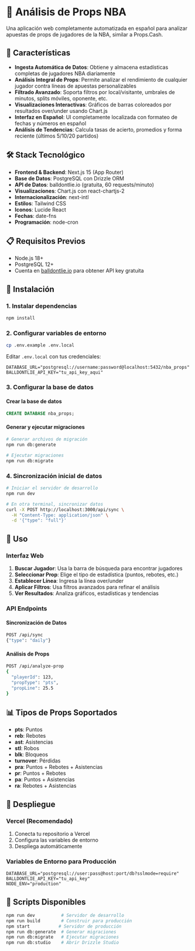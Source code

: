 # 🏀 Análisis de Props NBA

Una aplicación web completamente automatizada en español para analizar apuestas de props de jugadores de la NBA, similar a Props.Cash.

## 🌟 Características

- **Ingesta Automática de Datos**: Obtiene y almacena estadísticas completas de jugadores NBA diariamente
- **Análisis Integral de Props**: Permite analizar el rendimiento de cualquier jugador contra líneas de apuestas personalizables
- **Filtrado Avanzado**: Soporta filtros por local/visitante, umbrales de minutos, splits móviles, oponente, etc.
- **Visualizaciones Interactivas**: Gráficos de barras coloreados por resultados over/under usando Chart.js
- **Interfaz en Español**: UI completamente localizada con formateo de fechas y números en español
- **Análisis de Tendencias**: Calcula tasas de acierto, promedios y forma reciente (últimos 5/10/20 partidos)

## 🛠️ Stack Tecnológico

- **Frontend & Backend**: Next.js 15 (App Router)
- **Base de Datos**: PostgreSQL con Drizzle ORM
- **API de Datos**: balldontlie.io (gratuita, 60 requests/minuto)
- **Visualizaciones**: Chart.js con react-chartjs-2
- **Internacionalización**: next-intl
- **Estilos**: Tailwind CSS
- **Iconos**: Lucide React
- **Fechas**: date-fns
- **Programación**: node-cron

## 📋 Requisitos Previos

- Node.js 18+ 
- PostgreSQL 12+
- Cuenta en [balldontlie.io](https://www.balldontlie.io/) para obtener API key gratuita

## 🚀 Instalación

### 1. Instalar dependencias
```bash
npm install
```

### 2. Configurar variables de entorno
```bash
cp .env.example .env.local
```

Editar `.env.local` con tus credenciales:
```env
DATABASE_URL="postgresql://username:password@localhost:5432/nba_props"
BALLDONTLIE_API_KEY="tu_api_key_aqui"
```

### 3. Configurar la base de datos

#### Crear la base de datos
```sql
CREATE DATABASE nba_props;
```

#### Generar y ejecutar migraciones
```bash
# Generar archivos de migración
npm run db:generate

# Ejecutar migraciones
npm run db:migrate
```

### 4. Sincronización inicial de datos

```bash
# Iniciar el servidor de desarrollo
npm run dev

# En otra terminal, sincronizar datos
curl -X POST http://localhost:3000/api/sync \
  -H "Content-Type: application/json" \
  -d '{"type": "full"}'
```

## 🎯 Uso

### Interfaz Web

1. **Buscar Jugador**: Usa la barra de búsqueda para encontrar jugadores
2. **Seleccionar Prop**: Elige el tipo de estadística (puntos, rebotes, etc.)
3. **Establecer Línea**: Ingresa la línea over/under
4. **Aplicar Filtros**: Usa filtros avanzados para refinar el análisis
5. **Ver Resultados**: Analiza gráficos, estadísticas y tendencias

### API Endpoints

#### Sincronización de Datos
```bash
POST /api/sync
{"type": "daily"}
```

#### Análisis de Props
```bash
POST /api/analyze-prop
{
  "playerId": 123,
  "propType": "pts",
  "propLine": 25.5
}
```

## 📊 Tipos de Props Soportados

- **pts**: Puntos
- **reb**: Rebotes
- **ast**: Asistencias
- **stl**: Robos
- **blk**: Bloqueos
- **turnover**: Pérdidas
- **pra**: Puntos + Rebotes + Asistencias
- **pr**: Puntos + Rebotes
- **pa**: Puntos + Asistencias
- **ra**: Rebotes + Asistencias

## 🚀 Despliegue

### Vercel (Recomendado)

1. Conecta tu repositorio a Vercel
2. Configura las variables de entorno
3. Despliega automáticamente

### Variables de Entorno para Producción
```env
DATABASE_URL="postgresql://user:pass@host:port/db?sslmode=require"
BALLDONTLIE_API_KEY="tu_api_key"
NODE_ENV="production"
```

## 📝 Scripts Disponibles

```bash
npm run dev          # Servidor de desarrollo
npm run build        # Construir para producción
npm start           # Servidor de producción
npm run db:generate  # Generar migraciones
npm run db:migrate   # Ejecutar migraciones
npm run db:studio    # Abrir Drizzle Studio
```
